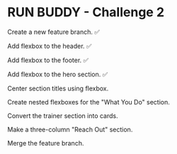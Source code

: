 # RUN BUDDY - Challenge 2

Create a new feature branch. ✅

Add flexbox to the header. ✅

Add flexbox to the footer. ✅

Add flexbox to the hero section. ✅

Center section titles using flexbox.

Create nested flexboxes for the "What You Do" section.

Convert the trainer section into cards.

Make a three-column "Reach Out" section.

Merge the feature branch.